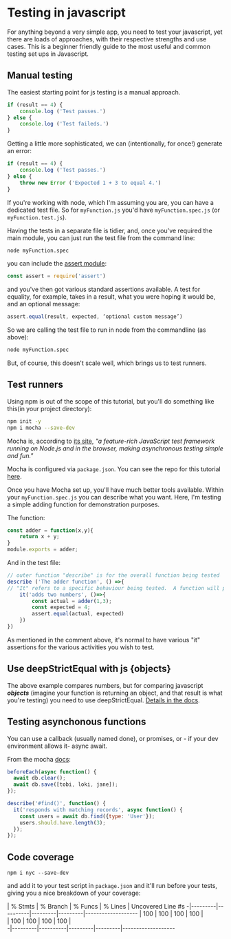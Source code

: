 # Testing in javascript

For anything beyond a very simple app, you need to test your javascript, yet there are loads of approaches, with their respective strengths and use cases.  This is a beginner friendly guide to the most useful and common testing set ups in Javascript.


## Manual testing
The easiest starting point for js testing is a manual approach.

```javascript
if (result == 4) {
    console.log ('Test passes.')
} else {
    console.log ('Test faileds.')
}

```
Getting a little more sophisticated, we can (intentionally, for once!) generate an error:


```javascript
if (result == 4) {
    console.log ('Test passes.')
} else {
    throw new Error ('Expected 1 + 3 to equal 4.')
}

```
If you're working with node, which I'm assuming you are, you can have a dedicated test file.  So for `myFunction.js` you'd have `myFunction.spec.js`  (or `myFunction.test.js`).

Having the tests in a separate file is tidier, and, once you've required the main module, you can just run the test file from the command line:

```bash
node myFunction.spec
```

 you can include the [assert module](https://nodejs.org/api/assert.html):

```javascript
const assert = require('assert')
```


and you've then got various standard assertions available.  A test for equality, for example, takes in a result, what you were hoping it would be, and an optional message:

```javascript
assert.equal(result, expected, ‘optional custom message’)
```

So we are calling the test file to run in node from the commandline (as above):
```bash
node myFunction.spec
```

But, of course, this doesn't scale well, which brings us to test runners.

## Test runners

Using npm is out of the scope of this tutorial, but you'll do something like this(in your project directory):

```bash
npm init -y  
npm i mocha --save-dev

```

Mocha is, according to [its site](https://mochajs.org/), *"a feature-rich JavaScript test framework running on Node.js and in the browser, making asynchronous testing simple and fun."*


Mocha is configured via `package.json`.  You can see the repo for this tutorial [here](https://github.com/willworth/testingjavascript).


Once you have Mocha set up, you'll have much better tools available.  Within your `myFunction.spec.js` you can describe what you want.  Here, I'm testing a simple adding function for demonstration purposes. 

The function:
```javascript
const adder = function(x,y){
    return x + y;
}
module.exports = adder;
```
And in the test file:
```javascript
// outer function "describe" is for the overall function being tested
describe ('The adder function', () =>{
// "It" refers to a specific behaviour being tested.  A function will probably have varions behavious you wish to test...
    it('adds two numbers', ()=>{
        const actual = adder(1,3);
        const expected = 4;
        assert.equal(actual, expected)
    })
})
```

As mentioned in the comment above, it's normal to have various "it" assertions for the various activities you wish to test.


## Use deepStrictEqual with js {objects}

The above example compares numbers, but for comparing javascript ***objects***  (imagine your function is returning an object, and that result is what you're testing) you need to use deepStrictEqual.  [Details in the docs](https://nodejs.org/api/assert.html#assert_assert_deepstrictequal_actual_expected_message).



## Testing asynchonous functions

You can use a callback (usually named done), or promises, or - if your dev environment allows it- async await.

From the mocha [docs](https://mochajs.org/#using-async-await):

```javascript
beforeEach(async function() {
  await db.clear();
  await db.save([tobi, loki, jane]);
});

describe('#find()', function() {
  it('responds with matching records', async function() {
    const users = await db.find({type: 'User'});
    users.should.have.length(3);
  });
});
```


## Code coverage

```
npm i nyc --save-dev
```

and add it to your test script in `package.json` and it'll run before your tests, giving you a nice breakdown of your coverage:


 | % Stmts | % Branch | % Funcs | % Lines | Uncovered Line #s 
-|---------|----------|---------|---------|-------------------
 |     100 |      100 |     100 |     100 |                   
 |     100 |      100 |     100 |     100 |                   
-|---------|----------|---------|---------|-------------------

